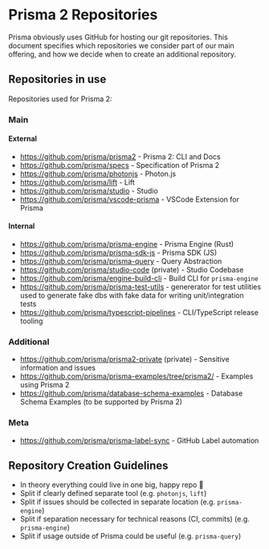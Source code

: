 # Prisma 2 Repositories

Prisma obviously uses GitHub for hosting our git repositories. This document specifies which repositories we consider part of our main offering, and how we decide when to create an additional repository.

<!-- toc -->
<!-- tocend -->

## Repositories in use

Repositories used for Prisma 2:

### Main

#### External

- https://github.com/prisma/prisma2 - Prisma 2: CLI and Docs
- https://github.com/prisma/specs - Specification of Prisma 2
- https://github.com/prisma/photonjs - Photon.js
- https://github.com/prisma/lift - Lift
- https://github.com/prisma/studio - Studio
- https://github.com/prisma/vscode-prisma - VSCode Extension for Prisma

#### Internal

- https://github.com/prisma/prisma-engine - Prisma Engine (Rust)
- https://github.com/prisma/prisma-sdk-js - Prisma SDK (JS)
- https://github.com/prisma/prisma-query - Query Abstraction
- https://github.com/prisma/studio-code (private) - Studio Codebase
- https://github.com/prisma/engine-build-cli - Build CLI for `prisma-engine`
- https://github.com/prisma/prisma-test-utils - genererator for test utilities used to generate fake dbs with fake data for writing unit/integration tests
- https://github.com/prisma/typescript-pipelines - CLI/TypeScript release tooling

### Additional

- https://github.com/prisma/prisma2-private (private) - Sensitive information and issues
- https://github.com/prisma/prisma-examples/tree/prisma2/ - Examples using Prisma 2
- https://github.com/prisma/database-schema-examples - Database Schema Examples (to be supported by Prisma 2)

### Meta

- https://github.com/prisma/prisma-label-sync - GitHub Label automation

## Repository Creation Guidelines

- In theory everything could live in one big, happy repo 🎅
- Split if clearly defined separate tool (e.g. `photonjs`, `lift`)
- Split if issues should be collected in separate location (e.g. `prisma-engine`)
- Split if separation necessary for technical reasons (CI, commits)  (e.g. `prisma-engine`)
- Split if usage outside of Prisma could be useful (e.g. `prisma-query`)
